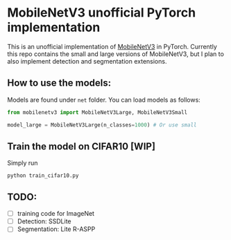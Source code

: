# MobileNetV3 unofficial PyTorch implementation
This is an unofficial implementation of [MobileNetV3](https://arxiv.org/pdf/1905.02244.pdf) in PyTorch. Currently this repo contains the small and large versions of MobileNetV3, but I plan to also implement detection and segmentation extensions.

## How to use the models:
Models are found under `net` folder. You can load models as follows:
```python
from mobilenetv3 import MobileNetV3Large, MobileNetV3Small

model_large = MobileNetV3Large(n_classes=1000) # Or use small
```

## Train the model on CIFAR10 [WIP]
Simply run
```
python train_cifar10.py
```

## TODO:
- [ ] training code for ImageNet
- [ ] Detection: SSDLite
- [ ] Segmentation:  Lite R-ASPP
